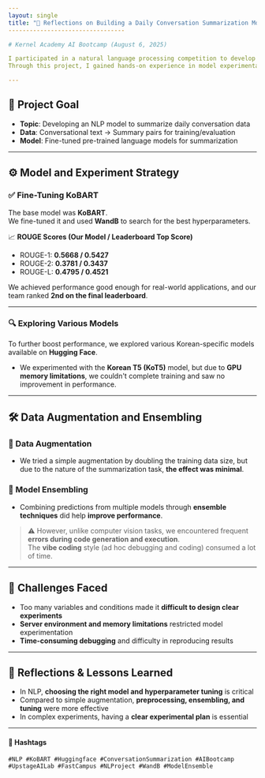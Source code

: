 ```yaml
---
layout: single
title: "🧠 Reflections on Building a Daily Conversation Summarization Model"
---------------------------------

# Kernel Academy AI Bootcamp (August 6, 2025)

I participated in a natural language processing competition to develop a model that summarizes everyday conversations.\
Through this project, I gained hands-on experience in model experimentation and performance improvement.

---
```


## 🎯 Project Goal

- **Topic**: Developing an NLP model to summarize daily conversation data
- **Data**: Conversational text → Summary pairs for training/evaluation
- **Model**: Fine-tuned pre-trained language models for summarization

---

## ⚙️ Model and Experiment Strategy

### ✅ Fine-Tuning KoBART

The base model was **KoBART**.\
We fine-tuned it and used **WandB** to search for the best hyperparameters.

📈 **ROUGE Scores (Our Model / Leaderboard Top Score)**

- ROUGE-1: **0.5668 / 0.5427**
- ROUGE-2: **0.3781 / 0.3437**
- ROUGE-L: **0.4795 / 0.4521**

We achieved performance good enough for real-world applications, and our team ranked **2nd on the final leaderboard**.

---

### 🔍 Exploring Various Models

To further boost performance, we explored various Korean-specific models available on **Hugging Face**.

- We experimented with the **Korean T5 (KoT5)** model, but due to **GPU memory limitations**, we couldn't complete training and saw no improvement in performance.

---

## 🛠 Data Augmentation and Ensembling

### 🔁 Data Augmentation

- We tried a simple augmentation by doubling the training data size, but due to the nature of the summarization task, **the effect was minimal**.

### 🤝 Model Ensembling

- Combining predictions from multiple models through **ensemble techniques** did help **improve performance**.

> ⚠️ However, unlike computer vision tasks, we encountered frequent **errors during code generation and execution**.\
> The **vibe coding** style (ad hoc debugging and coding) consumed a lot of time.

---

## 🤯 Challenges Faced

- Too many variables and conditions made it **difficult to design clear experiments**
- **Server environment and memory limitations** restricted model experimentation
- **Time-consuming debugging** and difficulty in reproducing results

---

## 📌 Reflections & Lessons Learned

- In NLP, **choosing the right model and hyperparameter tuning** is critical
- Compared to simple augmentation, **preprocessing, ensembling, and tuning** were more effective
- In complex experiments, having a **clear experimental plan** is essential

---

#### 🔖 Hashtags

`#NLP #KoBART #Huggingface #ConversationSummarization #AIBootcamp #UpstageAILab #FastCampus #NLProject #WandB #ModelEnsemble`
